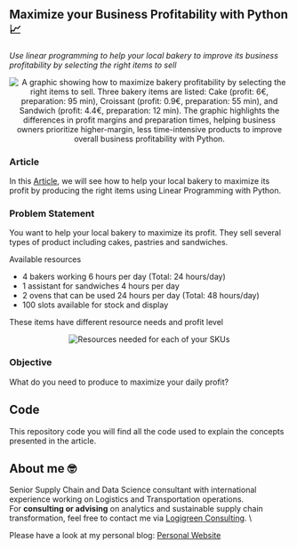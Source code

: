 ## Maximize your Business Profitability with Python 📈
*Use linear programming to help your local bakery to improve its business profitability by selecting the right items to sell*

<p align="center">
  <img alt="A graphic showing how to maximize bakery profitability by selecting the right items to sell. Three bakery items are listed: Cake (profit: 6€, preparation: 95 min), Croissant (profit: 0.9€, preparation: 55 min), and Sandwich (profit: 4.4€, preparation: 12 min). The graphic highlights the differences in profit margins and preparation times, helping business owners prioritize higher-margin, less time-intensive products to improve overall business profitability with Python."
    align="center" src="https://miro.medium.com/max/1280/1*64O1JAsgcvVv1hyE-RnZKQ.png">
</p>

### Article
In this [Article](https://towardsdatascience.com/maximize-your-business-profitability-with-python-fbefebbdf802), we will see how to help your local bakery to maximize its profit by producing the right items using Linear Programming with Python.


### Problem Statement
You want to help your local bakery to maximize its profit. They sell several types of product including cakes, pastries and sandwiches.

Available resources
- 4 bakers working 6 hours per day (Total: 24 hours/day)
- 1 assistant for sandwiches 4 hours per day
- 2 ovens that can be used 24 hours per day (Total: 48 hours/day)
- 100 slots available for stock and display

These items have different resource needs and profit level

<p align="center">
  <img alt="Resources needed for each of your SKUs"
    align="center" src="https://miro.medium.com/max/700/1*ToORI5-OD4XJUrt0kY46Ew.png">
</p>

### Objective
What do you need to produce to maximize your daily profit?

## Code
This repository code you will find all the code used to explain the concepts presented in the article.

## About me 🤓
Senior Supply Chain and Data Science consultant with international experience working on Logistics and Transportation operations. \
For **consulting or advising** on analytics and sustainable supply chain transformation, feel free to contact me via [Logigreen Consulting](https://www.logi-green.com/). \

Please have a look at my personal blog: [Personal Website](https://samirsaci.com)

